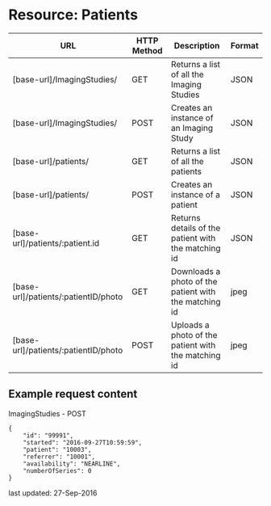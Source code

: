 # Resource: Patients

| URL | HTTP Method | Description | Format |
| ----------| ------ | ------------------ | -------- |
| [base-url]/ImagingStudies/ | GET | Returns a list of all the Imaging Studies | JSON |
| [base-url]/ImagingStudies/ | POST | Creates an instance of an Imaging Study | JSON |
| [base-url]/patients/ | GET | Returns a list of all the patients | JSON |
| [base-url]/patients/ | POST | Creates an instance of a patient | JSON |
| [base-url]/patients/:patient.id | GET | Returns details of the patient with the matching id | JSON |
| [base-url]/patients/:patientID/photo | GET | Downloads a photo of the patient with the matching id | jpeg |
| [base-url]/patients/:patientID/photo | POST | Uploads a photo of the patient with the matching id | jpeg |

## Example request content

ImagingStudies - POST
```
{
    "id": "99991",
    "started": "2016-09-27T10:59:59",
    "patient": "10003",
    "referrer": "10001",
    "availability": "NEARLINE",
    "numberOfSeries": 0
}
```

last updated: 27-Sep-2016